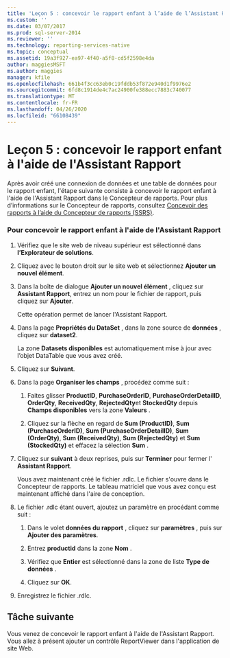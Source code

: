 ```yaml
---
title: 'Leçon 5 : concevoir le rapport enfant à l’aide de l’Assistant Rapport | Microsoft Docs'
ms.custom: ''
ms.date: 03/07/2017
ms.prod: sql-server-2014
ms.reviewer: ''
ms.technology: reporting-services-native
ms.topic: conceptual
ms.assetid: 19a3f927-ea97-4f40-a5f8-cd5f2598e4da
author: maggiesMSFT
ms.author: maggies
manager: kfile
ms.openlocfilehash: 661b4f3cc63eb0c19fddb53f872e940d1f9976e2
ms.sourcegitcommit: 6fd8c1914de4c7ac24900fe388ecc7883c740077
ms.translationtype: MT
ms.contentlocale: fr-FR
ms.lasthandoff: 04/26/2020
ms.locfileid: "66108439"
---
```

# <a name="lesson-5-design-the-child-report-using-the-report-wizard"></a>Leçon 5 : concevoir le rapport enfant à l'aide de l'Assistant Rapport
  Après avoir créé une connexion de données et une table de données pour le rapport enfant, l'étape suivante consiste à concevoir le rapport enfant à l'aide de l'Assistant Rapport dans le Concepteur de rapports. Pour plus d’informations sur le Concepteur de rapports, consultez [Concevoir des rapports à l’aide du Concepteur de rapports &#40;SSRS&#41;](tools/design-reporting-services-paginated-reports-with-report-designer-ssrs.md).  
  
### <a name="to-design-the-child-report-using-the-report-wizard"></a>Pour concevoir le rapport enfant à l'aide de l'Assistant Rapport  
  
1.  Vérifiez que le site web de niveau supérieur est sélectionné dans **l’Explorateur de solutions**.  
  
2.  Cliquez avec le bouton droit sur le site web et sélectionnez **Ajouter un nouvel élément**.  
  
3.  Dans la boîte de dialogue **Ajouter un nouvel élément** , cliquez sur **Assistant Rapport**, entrez un nom pour le fichier de rapport, puis cliquez sur **Ajouter**.  
  
     Cette opération permet de lancer l'Assistant Rapport.  
  
4.  Dans la page **Propriétés du DataSet** , dans la zone source de **données** , cliquez sur **dataset2**.  
  
     La zone **Datasets disponibles** est automatiquement mise à jour avec l’objet DataTable que vous avez créé.  
  
5.  Cliquez sur **Suivant**.  
  
6.  Dans la page **Organiser les champs** , procédez comme suit :  
  
    1.  Faites glisser **ProductID**, **PurchaseOrderID**, **PurchaseOrderDetailID**, **OrderQty**, **ReceivedQty**, **RejectedQty**et **StockedQty** depuis **Champs disponibles** vers la zone **Valeurs** .  
  
    2.  Cliquez sur la flèche en regard de **Sum (ProductID)**, **Sum (PurchaseOrderID)**, **Sum (PurchaseOrderDetailID)**, **Sum (OrderQty)**, **Sum (ReceivedQty)**, **Sum (RejectedQty)** et **Sum (StockedQty)** et effacez la sélection **Sum** .  
  
7.  Cliquez sur **suivant** à deux reprises, puis sur **Terminer** pour fermer l' **Assistant Rapport**.  
  
     Vous avez maintenant créé le fichier .rdlc. Le fichier s'ouvre dans le Concepteur de rapports. Le tableau matriciel que vous avez conçu est maintenant affiché dans l'aire de conception.  
  
8.  Le fichier .rdlc étant ouvert, ajoutez un paramètre en procédant comme suit :  
  
    1.  Dans le volet **données du rapport** , cliquez sur **paramètres** , puis sur **Ajouter des paramètres**.  
  
    2.  Entrez **productid** dans la zone **Nom** .  
  
    3.  Vérifiez que **Entier** est sélectionné dans la zone de liste **Type de données** .  
  
    4.  Cliquez sur **OK**.  
  
9. Enregistrez le fichier .rdlc.  
  
## <a name="next-task"></a>Tâche suivante  
 Vous venez de concevoir le rapport enfant à l'aide de l'Assistant Rapport. Vous allez à présent ajouter un contrôle ReportViewer dans l'application de site Web.  
  
  
